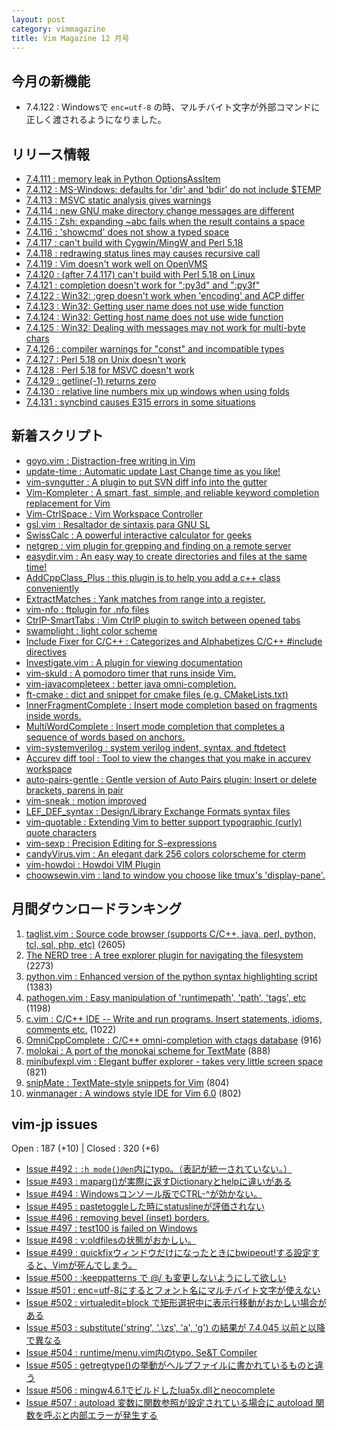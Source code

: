 ```yaml
---
layout: post
category: vimmagazine
title: Vim Magazine 12 月号
---
```


## 今月の新機能

- 7.4.122 : Windowsで `enc=utf-8` の時、マルチバイト文字が外部コマンドに正しく渡されるようになりました。

## リリース情報

- [7.4.111 : memory leak in Python OptionsAssItem](http://code.google.com/p/vim/source/detail?r=3fbda56bb2008e2459951f3ad0258ff0500ba07c)
- [7.4.112 : MS-Windows: defaults for 'dir' and 'bdir' do not include $TEMP](http://code.google.com/p/vim/source/detail?r=af8217e4ed7e28b797c628f067ebfd4433c07326)
- [7.4.113 : MSVC static analysis gives warnings](http://code.google.com/p/vim/source/detail?r=0e21e2a38ec6df5c4fe37d639906f56f9f445b96)
- [7.4.114 : new GNU make directory change messages are different](http://code.google.com/p/vim/source/detail?r=6db758f82227989426560c19fdd234b154b54419)
- [7.4.115 : Zsh: expanding ~abc fails when the result contains a space](http://code.google.com/p/vim/source/detail?r=e35c69ad482370b2685bf1360a63fb27ce8b3819)
- [7.4.116 : 'showcmd' does not show a typed space](http://code.google.com/p/vim/source/detail?r=40aff213baff00d43ea8c1b6a9734ccad63a3921)
- [7.4.117 : can't build with Cygwin/MingW and Perl 5.18](http://code.google.com/p/vim/source/detail?r=805ad8488dc88a575b841589f36c278aaead4e52)
- [7.4.118 : redrawing status lines may causes recursive call](http://code.google.com/p/vim/source/detail?r=62c720661f81c17348636956c1158639d59e1e9f)
- [7.4.119 : Vim doesn't work well on OpenVMS](http://code.google.com/p/vim/source/detail?r=2f99966971b0556bc302ec809712f5ba3f030028)
- [7.4.120 : (after 7.4.117) can't build with Perl 5.18 on Linux](http://code.google.com/p/vim/source/detail?r=ca0e43bbf8f9e409130d5d1ce29621edbcdff92a)
- [7.4.121 : completion doesn't work for ":py3d" and ":py3f"](http://code.google.com/p/vim/source/detail?r=4bf53c1ef37a5023e06f3c6b4f1c24857b4f52a6)
- [7.4.122 : Win32: :grep doesn't work when 'encoding' and ACP differ](http://code.google.com/p/vim/source/detail?r=270c62fe685ae943de64e1a4ab295dae6f4ccabe)
- [7.4.123 : Win32: Getting user name does not use wide function](http://code.google.com/p/vim/source/detail?r=32e50f85d2c7a56c600a2c36107e56fa9f2952cb)
- [7.4.124 : Win32: Getting host name does not use wide function](http://code.google.com/p/vim/source/detail?r=9faba192ea90a32ee137aa42f5027b098931ddb2)
- [7.4.125 : Win32: Dealing with messages may not work for multi-byte chars](http://code.google.com/p/vim/source/detail?r=45ef9d2096e82d6a56a58606b6811620a61cb1ba)
- [7.4.126 : compiler warnings for "const" and incompatible types](http://code.google.com/p/vim/source/detail?r=b14554844756422a39c72e62b8c2391c2d5a2e17)
- [7.4.127 : Perl 5.18 on Unix doesn't work](http://code.google.com/p/vim/source/detail?r=6f5a7d3943007afc6bc03c445380776e18787f0c)
- [7.4.128 : Perl 5.18 for MSVC doesn't work](http://code.google.com/p/vim/source/detail?r=4b92012f6b18f56664c268200fb54f1316495dc5)
- [7.4.129 : getline(-1) returns zero](http://code.google.com/p/vim/source/detail?r=1e28c0fad344549665c60c62374e6f511e5aec76)
- [7.4.130 : relative line numbers mix up windows when using folds](http://code.google.com/p/vim/source/detail?r=cf722c09236098ae585840d62eca68dbf8065247)
- [7.4.131 : syncbind causes E315 errors in some situations](http://code.google.com/p/vim/source/detail?r=4b23119cb58473ab70cf1a1204d4d3fad83881ec)

## 新着スクリプト

- [goyo.vim : Distraction-free writing in Vim](http://www.vim.org/scripts/script.php?script_id=4785)
- [update-time : Automatic update Last Change time as you like!](http://www.vim.org/scripts/script.php?script_id=4786)
- [vim-svngutter : A plugin to put SVN diff info into the gutter ](http://www.vim.org/scripts/script.php?script_id=4787)
- [Vim-Kompleter : A smart, fast, simple, and reliable keyword completion replacement for Vim](http://www.vim.org/scripts/script.php?script_id=4788)
- [Vim-CtrlSpace : Vim Workspace Controller](http://www.vim.org/scripts/script.php?script_id=4789)
- [gsl.vim : Resaltador de sintaxis para GNU SL](http://www.vim.org/scripts/script.php?script_id=4790)
- [SwissCalc : A powerful interactive calculator for geeks](http://www.vim.org/scripts/script.php?script_id=4791)
- [netgrep : vim plugin for grepping and finding on a remote server](http://www.vim.org/scripts/script.php?script_id=4792)
- [easydir.vim : An easy way to create directories and files at the same time!](http://www.vim.org/scripts/script.php?script_id=4793)
- [AddCppClass&#x5f;Plus : this plugin is to help you add a c++ class conveniently](http://www.vim.org/scripts/script.php?script_id=4794)
- [ExtractMatches : Yank matches from range into a register.](http://www.vim.org/scripts/script.php?script_id=4795)
- [vim-nfo : ftplugin for .nfo files](http://www.vim.org/scripts/script.php?script_id=4796)
- [CtrlP-SmartTabs : Vim CtrlP plugin to switch between opened tabs](http://www.vim.org/scripts/script.php?script_id=4797)
- [swamplight : light color scheme](http://www.vim.org/scripts/script.php?script_id=4798)
- [Include Fixer for C/C++ : Categorizes and Alphabetizes C/C++ #include directives](http://www.vim.org/scripts/script.php?script_id=4799)
- [Investigate.vim : A plugin for viewing documentation](http://www.vim.org/scripts/script.php?script_id=4800)
- [vim-skuld : A pomodoro timer that runs inside Vim.](http://www.vim.org/scripts/script.php?script_id=4801)
- [vim-javacompleteex : better java omni-completion.](http://www.vim.org/scripts/script.php?script_id=4802)
- [ft-cmake : dict and snippet for cmake files (e.g. CMakeLists.txt)](http://www.vim.org/scripts/script.php?script_id=4803)
- [InnerFragmentComplete : Insert mode completion based on fragments inside words.](http://www.vim.org/scripts/script.php?script_id=4804)
- [MultiWordComplete : Insert mode completion that completes a sequence of words based on anchors.](http://www.vim.org/scripts/script.php?script_id=4805)
- [vim-systemverilog : system verilog indent, syntax, and ftdetect](http://www.vim.org/scripts/script.php?script_id=4806)
- [Accurev diff tool : Tool to view the changes that you make in accurev workspace](http://www.vim.org/scripts/script.php?script_id=4807)
- [auto-pairs-gentle : Gentle version of Auto Pairs plugin: Insert or delete brackets, parens in pair](http://www.vim.org/scripts/script.php?script_id=4808)
- [vim-sneak : motion improved](http://www.vim.org/scripts/script.php?script_id=4809)
- [LEF&#x5f;DEF&#x5f;syntax : Design/Library Exchange Formats syntax files](http://www.vim.org/scripts/script.php?script_id=4810)
- [vim-quotable : Extending Vim to better support typographic (curly) quote characters](http://www.vim.org/scripts/script.php?script_id=4811)
- [vim-sexp : Precision Editing for S-expressions](http://www.vim.org/scripts/script.php?script_id=4812)
- [candyVirus.vim : An elegant dark 256 colors colorscheme for cterm](http://www.vim.org/scripts/script.php?script_id=4813)
- [vim-howdoi : Howdoi VIM Plugin](http://www.vim.org/scripts/script.php?script_id=4814)
- [choowsewin.vim : land to window you choose like tmux's 'display-pane'.](http://www.vim.org/scripts/script.php?script_id=4815)

## 月間ダウンロードランキング

1. [taglist.vim : Source code browser (supports C/C++, java, perl, python, tcl, sql, php, etc)](http://www.vim.org/scripts/script.php?script_id=273) (2605)
2. [The NERD tree : A tree explorer plugin for navigating the filesystem](http://www.vim.org/scripts/script.php?script_id=1658) (2273)
3. [python.vim : Enhanced version of the python syntax highlighting script](http://www.vim.org/scripts/script.php?script_id=790) (1383)
4. [pathogen.vim : Easy manipulation of 'runtimepath', 'path', 'tags', etc](http://www.vim.org/scripts/script.php?script_id=2332) (1198)
5. [c.vim : C/C++ IDE --  Write and run programs. Insert statements, idioms, comments etc.](http://www.vim.org/scripts/script.php?script_id=213) (1022)
6. [OmniCppComplete : C/C++ omni-completion with ctags database](http://www.vim.org/scripts/script.php?script_id=1520) (916)
7. [molokai : A port of the monokai scheme for TextMate](http://www.vim.org/scripts/script.php?script_id=2340) (888)
8. [minibufexpl.vim : Elegant buffer explorer - takes very little screen space](http://www.vim.org/scripts/script.php?script_id=159) (821)
9. [snipMate : TextMate-style snippets for Vim](http://www.vim.org/scripts/script.php?script_id=2540) (804)
10. [winmanager : A windows style IDE for Vim 6.0](http://www.vim.org/scripts/script.php?script_id=95) (802)

## vim-jp issues

Open : 187 (+10) | Closed : 320 (+6)

- [Issue #492 : `:h mode()@en`内にtypo。（表記が統一されていない。）](https://github.com/vim-jp/issues/issues/492)
- [Issue #493 : maparg()が実際に返すDictionaryとhelpに違いがある](https://github.com/vim-jp/issues/issues/493)
- [Issue #494 : Windowsコンソール版でCTRL-&#x5e;が効かない。](https://github.com/vim-jp/issues/issues/494)
- [Issue #495 : pastetoggleした時にstatuslineが評価されない](https://github.com/vim-jp/issues/issues/495)
- [Issue #496 : removing bevel (inset) borders.](https://github.com/vim-jp/issues/issues/496)
- [Issue #497 : test100 is failed on Windows](https://github.com/vim-jp/issues/issues/497)
- [Issue #498 : v:oldfilesの状態がおかしい。](https://github.com/vim-jp/issues/issues/498)
- [Issue #499 : quickfixウィンドウだけになったときにbwipeout!する設定すると、Vimが死んでしまう。](https://github.com/vim-jp/issues/issues/499)
- [Issue #500 : :keeppatterns で @/ も変更しないようにして欲しい](https://github.com/vim-jp/issues/issues/500)
- [Issue #501 : enc=utf-8にするとフォント名にマルチバイト文字が使えない](https://github.com/vim-jp/issues/issues/501)
- [Issue #502 : virtualedit=block で矩形選択中に表示行移動がおかしい場合がある](https://github.com/vim-jp/issues/issues/502)
- [Issue #503 : substitute('string', '.\\zs', 'a', 'g') の結果が 7.4.045 以前と以降で異なる](https://github.com/vim-jp/issues/issues/503)
- [Issue #504 : runtime/menu.vim内のtypo. Se&T Compiler](https://github.com/vim-jp/issues/issues/504)
- [Issue #505 : getregtype()の挙動がヘルプファイルに書かれているものと違う](https://github.com/vim-jp/issues/issues/505)
- [Issue #506 : mingw4.6.1でビルドしたlua5x.dllとneocomplete](https://github.com/vim-jp/issues/issues/506)
- [Issue #507 : autoload 変数に関数参照が設定されている場合に autoload 関数を呼ぶと内部エラーが発生する](https://github.com/vim-jp/issues/issues/507)

